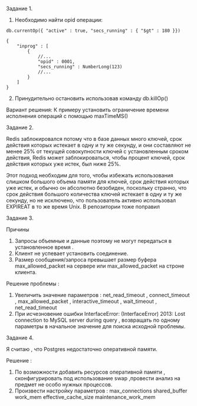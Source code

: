 Задание 1.

1. Необходимо найти opid операции:
```
db.currentOp({ "active" : true, "secs_running" : { "$gt" : 180 }})

{
    "inprog" : [
        {
            //...
            "opid" : 0001,
            "secs_running" : NumberLong(123)
            //...
        }
    ]
}
```
2. Принудительно остановить использовав команду db.killOp()
 
Вариант решения:
К примеру установить ограничение времени исполнения операций с помощью maxTimeMS()

Задание 2.

Redis заблокировался потому что в базе данных много ключей, срок действия которых истекает в одну и ту же секунду, и они составляют не менее 25% от текущей совокупности ключей с установленным сроком действия, Redis может заблокироваться, чтобы процент ключей, срок действия которых уже истек, был ниже 25%.

Этот подход необходим для того, чтобы избежать использования слишком большого объема памяти для ключей, срок действия которых уже истек, и обычно он абсолютно безобиден, поскольку странно, что срок действия большого количества ключей истекает в одну и ту же секунду, но не исключено, что пользователь активно использовал EXPIREAT в то же время Unix. В репозитории тоже поправил


Задание 3.

Причины

1. Запросы объемные и данные поэтому не могут передаться в установленное время .
2. Клиент не успевает установить соединение.
3. Размер сообщения/запроса превышает размер буфера max_allowed_packet на сервере или max_allowed_packet на строне клиента.

Решение проблемы : 
 1. Увеличить значение параметров : net_read_timeout , connect_timeout , max_allowed_packet , interactive_timeout , wait_timeout , net_read_timeout
 2. При исчезновение ошибки InterfaceError: (InterfaceError) 2013: Lost connection to MySQL server during query  , возвращать по одному параметры в начальное значение для поиска исходной проблемы.

Задание 4.

Я считаю , что Postgres недостаточно оперативной памяти.

Решение :

1. По возможности добавить ресурсов оперативной памяти , сконфигурировать под использование swap ,провести анализ на предмет не особо нужных процессов.
2. Произвести настройку параметров :
max_connections
shared_buffer
work_mem
effective_cache_size
maintenance_work_mem




